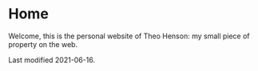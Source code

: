 # Home

Welcome, this is the personal website of Theo Henson: my small piece of property on the web.

Last modified 2021-06-16.

